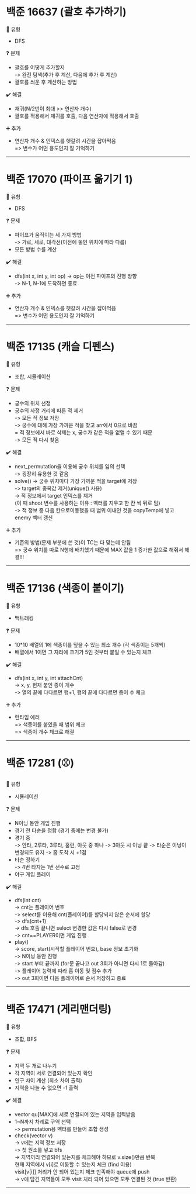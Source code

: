 # 백준 16637 (괄호 추가하기)
:pushpin: 유형  
* DFS  

:question: 문제  
* 괄호를 어떻게 추가할지  
	-> 완전 탐색(추가 후 계산, 다음에 추가 후 계산)  
* 괄호를 씌운 후 계산하는 방법  

:heavy_check_mark: 해결  
* 재귀(N/2번이 최대 >> 연산자 개수)  
* 괄호를 적용해서 재귀를 호출, 다음 연산자에 적용해서 호출    

:heavy_plus_sign: 추가
* 연산자 개수 & 인덱스를 헷갈려 시간을 잡아먹음  
  => 변수가 어떤 용도인지 잘 기억하기  

---  
# 백준 17070 (파이프 옮기기 1)
:pushpin: 유형  
* DFS  

:question: 문제  
* 파이프가 움직이는 세 가지 방법  
	-> 가로, 세로, 대각선(이전에 놓인 위치에 따라 다름)  
* 모든 방법 수를 계산  

:heavy_check_mark: 해결  
* dfs(int x, int y, int op)
	-> op는 이전 파이프의 진행 방향  
	-> N-1, N-1에 도착하면 종료  

:heavy_plus_sign: 추가
* 연산자 개수 & 인덱스를 헷갈려 시간을 잡아먹음  
  => 변수가 어떤 용도인지 잘 기억하기  

---  

# 백준 17135 (캐슬 디펜스)
:pushpin: 유형  
* 조합, 시뮬레이션  

:question: 문제  
* 궁수의 위치 선정   
* 궁수의 사정 거리에 따른 적 제거  
	-> 모든 적 정보 저장  
	-> 궁수에 대해 가장 가까운 적을 찾고 arr에서 0으로 바꿈  
		= 적 정보에서 바로 삭제는 x, 궁수가 같은 적을 없앨 수 있기 때문  
	-> 모든 적 다시 찾음  

:heavy_check_mark: 해결  
* next_permutation을 이용해 궁수 위치를 임의 선택  
	-> 굉장히 유용한 것 같음  
* solve()
	-> 궁수 위치마다 가장 가까운 적을 target에 저장  
	-> target의 중복값 제거(unique() 사용)  
	-> 적 정보에서 target 인덱스를 제거  
		(이 때 shoot 변수를 사용하는 이유 : 벡터를 지우고 한 칸 씩 뒤로 밈)  
	-> 적 정보 중 다음 칸으로이동했을 때 범위 이내인 것을 copyTemp에 넣고 enemy 벡터 갱신  

:heavy_plus_sign: 추가
* 기존의 방법(문제 부분에 쓴 것)이 TC는 다 맞는데 안됨  
	=> 궁수 위치를 따로 N행에 배치했기 때문에 MAX 값을 1 증가한 값으로 해줘서 해결!!!  

---  

# 백준 17136 (색종이 붙이기)
:pushpin: 유형  
* 백트래킹   

:question: 문제  
* 10*10 배열의 1에 색종이를 덮을 수 있는 최소 개수 (각 색종이는 5개씩)   
* 배열에서 1이면 그 자리에 크기가 5인 것부터 붙일 수 있는지 체크  

:heavy_check_mark: 해결  
* dfs(int x, int y, int attachCnt)  
	-> x, y, 현재 붙인 종이 개수  
	-> 열의 끝에 다다르면 행+1, 행의 끝에 다다르면 종이 수 체크  
	
:heavy_plus_sign: 추가
* 런타임 에러  
	=> 색종이를 붙였을 때 범위 체크  
	=> 색종이 개수 체크로 해결  

---  

# 백준 17281 (⚾)
:pushpin: 유형  
* 시뮬레이션   

:question: 문제  
* N이닝 동안 게임 진행   
* 경기 전 타순을 정함 (경기 중에는 변경 불가)  
* 경기 중  
	-> 안타, 2루타, 3루타, 홈런, 아웃 중 하나
	-> 3아웃 시 이닝 끝
	-> 타순은 이닝이 변경되도 유지
	-> 홈 도착 시 +1점  
* 타순 정하기  
	-> 4번 타자는 1번 선수로 고정  
* 야구 게임 플레이  

:heavy_check_mark: 해결  
* dfs(int cnt)  
	-> cnt는 플레이어 번호  
	-> select를 이용해 cnt(플레이어)를 할당되지 않은 순서에 할당  
	-> dfs(cnt+1)   
	-> dfs 호출 끝나면 select 변경한 값은 다시 false로 변경  
	-> cnt==PLAYER이면 게임 진행  
* play()  
	-> score, start(시작할 플레이어 번호), base 정보 초기화  
	-> N이닝 동안 진행  
	-> start 부터 끝까지 (for문 끝나고 out 3회가 아니면 다시 1로 돌아감)  
	-> 플레이어 능력에 따라 홈 이동 및 점수 추가  
	-> out 3회이면 다음 플레이어로 순서 저장하고 종료  

---

# 백준 17471 (게리맨더링)
:pushpin: 유형  
* 조합, BFS   

:question: 문제  
* 지역 두 개로 나누기   
* 각 지역이 서로 연결되어 있는지 확인  
* 인구 차이 계산 (최소 차이 출력)  
* 지역을 나눌 수 없으면 -1 출력    

:heavy_check_mark: 해결  
* vector<int> qu[MAX]에 서로 연결되어 있는 지역을 입력받음  
* 1~N까지 차례로 구역 선택  
	-> permutation용 벡터를 만들어 조합 생성  
* check(vector<int> v)  
	-> v에는 지역 정보 저장  
	-> 첫 원소를 넣고 bfs  
	-> 지역끼리 연결되어 있는지를 체크해야 하므로 v.size()만큼 반복  
			현재 지역에서 v[i]로 이동할 수 있는지 체크 (find 이용)  
			visit[v[i]] 처리가 안 되어 있는지 체크
			만족해야 queue에 push  
	-> v에 담긴 지역들이 모두 visit 처리 되어 있으면 모두 연결된 것 (true 반환)  
	
---